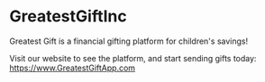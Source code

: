 # GreatestGiftInc
Greatest Gift is a financial gifting platform for children's savings!

Visit our website to see the platform, and start sending gifts today:
https://www.GreatestGiftApp.com
